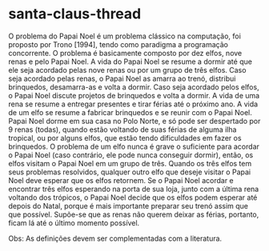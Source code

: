 # santa-claus-thread

O problema do Papai Noel é um problema clássico na computação, foi proposto por
Trono [1994], tendo como paradigma a programação concorrente. O problema é
basicamente composto por dez elfos, nove renas e pelo Papai Noel. A vida do Papai
Noel se resume a dormir até que ele seja acordado pelas nove renas ou por um grupo
de três elfos. Caso seja acordado pelas renas, o Papai Noel as amarra ao trenó, distribui
brinquedos, desamarra-as e volta a dormir. Caso seja acordado pelos elfos, o Papai
Noel discute projetos de brinquedos e volta a dormir. A vida de uma rena se resume a
entregar presentes e tirar férias até o próximo ano. A vida de um elfo se resume a
fabricar brinquedos e se reunir com o Papai Noel. Papai Noel dorme em sua casa no
Polo Norte, e só pode ser despertado por 9 renas (todas), quando estão voltando de
suas férias de alguma ilha tropical, ou por alguns elfos, que estão tendo dificuldades em
fazer os brinquedos. O problema de um elfo nunca é grave o suficiente para acordar o
Papai Noel (caso contrário, ele pode nunca conseguir dormir), então, os elfos visitam o
Papai Noel em um grupo de três. Quando os três elfos tem seus problemas resolvidos,
qualquer outro elfo que deseje visitar o Papai Noel deve esperar que os elfos retornem.
Se o Papai Noel acordar e encontrar três elfos esperando na porta de sua loja, junto
com a última rena voltando dos trópicos, o Papai Noel decide que os elfos podem
esperar até depois do Natal, porque é mais importante preparar seu trenó assim que
que possível. Supõe-se que as renas não querem deixar as férias, portanto, ficam lá até
o último momento possível.

Obs: As definições devem ser complementadas com a literatura.
